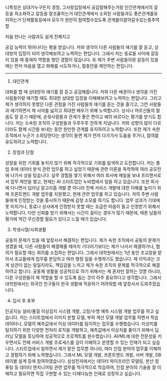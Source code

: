 니특징은 상대가누구든지 경청, 그사랑입장에서 공감잘해주는거랑
인간관계에서의 갈등을 최소화하고 갈등을 잘조율하는거
대인관계에서 소외된 사람들과도 좋은관계를유지하는거
단체활동등에서 모두가 원만히 참여할수있도록 관계를이끌어갈수있는중추역할

처음 만나는 사람과도 쉽게 친해지고

공감 능력이 뛰어나다는 평을 받습니다.
저와 생각이 다른 사람들의 얘기를 잘 듣고, 상대방의 입장이 되어 생각해보려고 노력하는 편입니다. 그래서 저는 동료들 사이에 갈등이 있을 때 중재자 역할을 했던 경험이 많습니다. 또 제가 주변 사람들이랑 갈등이 있을 때는 먼저 마음을 열고 화해를 시도하거나, 절충안을 제안하는 편입니다.

---

1. 대인관계

대화를 할 때 상대방의 얘기를 잘 듣고 공감해줍니다. 저와 다른 배경이나 생각을 가진 사람들이랑 얘기할 때도 최대한 상대방 입장을 이해해보려고 노력하는 편입니다. 그리고 제가 생각하지 못했던 다른 관점을 가진 사람들의 얘기를 듣는 것을 즐기고, 그런 사람들과 얘기하면서 제 시야를 넓히고 최대한 배우기 위해 노력합니다. 상사나 어르신들의 말씀도 잘 듣기 때문에, 손윗사람들과 관계가 좋은 편이고 예의 바르다는 평가를 받기도 합니다.
저는 소속된 조직의 구성원들과 두루두루 친하게 지냅니다. 저와 성향이 많이 다르더라도 함께 시간을 보내는 동안 원만한 관계를 유지하려고 노력합니다. 또한 제가 속한 조직에서 누군가 소외당한다는 생각이 들면 제가 먼저 다가가서 도움을 주거나, 참여를 유도하려고 노력합니다.

2. 장점과 단점

성장을 위한 기회를 놓치지 않기 위해 적극적으로 기회를 탐색하고 도전합니다. 저는 졸업 후에 데이터 분석 관련 업무를 하고 싶었기 때문에 관련 이론을 독학하여 여러 공모전에 나가서 상을 탔습니다. 실무 경험을 쌓기 위해서 여러 회사에 메일을 보내 프리랜서로서 업무 제안을 했고, 현재는 AI 스타트업인 누비랩에서 일을 하고 있습니다. 또한 회사에 다니면서 딥러닝 알고리즘 개발 뿐 아니라 전체 서비스 개발에 대한 이해를 높이기 위해 프론트앤드 개발 업무를 지원했고, 현재 관련 업무를 하고 있습니다.
저의 주변 사람들에게 인정받는 것을 중시하기 때문에 감정 소모를 하기도 합니다. 업무 성과가 기대에 못 미치거나, 동료나 상사에게 인정받지 못할 때는 조급한 마음이 들고 인정받기 위해서 노력합니다. 다만 신뢰를 받기 위해서는 시간이 걸리는 경우가 많기 때문에, 때론 남들의 평가에 약간 무신경할 필요가 있다고 느낄 때가 있습니다.

3. 학생시절/사회생활

공동의 문제가 있을 때 앞장서서 해결하는 편입니다. 제가 속한 조직에서 공동의 문제가 생겼을 때, 다른 사람들이 해결해줄 때까지 기다리기보다는 제가 나서서 해결하거나, 협의가 필요할 때는 회의를 소집하는 편입니다. 그래서 대학원에서는 1년 동안 조교장을 맡아서 조교들에게 업무를 분담하고 여러 행정 일을 수행하기도 했습니다. 제 이익과는 크게 상관이 없는 일일지라도, 책임감을 느끼고 제가 속한 조직의 문제를 적극적으로 해결하려고 합니다. 공동체 생활을 성공적으로 하기 위해서는 제 혼자만 잘하는 것뿐 아니라, 다른 구성원들이 제 역할을 할 수 있도록 돕는 것이 아주 중요하다고 생각합니다. 그래서 대학원에서는 외국인 친구들이 한국 생활에 적응하기 어려워할 때 앞장서서 도와주었습니다.

4. 입사 후 포부

인공지능 설비/품질 이상감지 시스템 개발, 고장/수명 예측 시스템 개발 업무를 하고 싶습니다. 저는 스타트업에서 이미지 분할 모델, 부피 계산 모델 개발 업무를 하면서 학습 데이터나, 모델의 예측값에서 이상 데이터를 탐지하는 업무를 수행했습니다. 이상치를 탐지하기 위한 다양한 전처리 로직을 개발하고, 예측값에서 이상치를 줄이기 위해서 딥러닝 모델을 튜닝하여 성공적으로 프로젝트를 완수했습니다.
AI/ML에 대한 전문성을 키우면서도 전체 서비스 개발 프로세스를 깊이 이해하고 운영할 수 있는 인재가 되고 싶습니다. 스타트업에서 일하면서 제가 맡은 업무뿐 아니라, 여러 인접 분야의 업무를 이해하고 경험하기 위해 노력했습니다. 그래서 ML 모델 개발, 프론트앤드 개발, 서버 개발, DB 테이블 설계 등에 참여하였습니다. 삼성전자에서는 데이터 파이프라인 모델링, 분산 컴퓨팅 등 데이터 엔지니어링 관련 업무를 적극적으로 학습하여, 인접 분야의 기술을 잘 이해하고 필요하면 직접 구현할 수 있는 다재다능한 인재로 성장하고 싶습니다.
